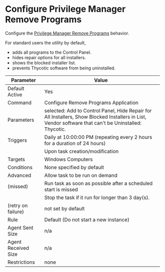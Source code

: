 [title]: # (Configure PM Remove Programs)
[tags]: # (task)
[priority]: # (5)
# Configure Privilege Manager Remove Programs

Configure the [Privilege Manager Remove Programs](../../how-to/maintenance/remove-programs-utility.md) behavior.

For standard users the utility by default,

* adds all programs to the Control Panel.
* hides repair options for all installers.
* shows the blocked installer list.
* prevents Thycotic software from being uninstalled. 

| Parameter | Value |
| ----- | ----- |
| Default Active | Yes |
| Command | Configure Remove Programs Application |
| Parameters | selected: Add to Control Panel, Hide Repair for All Installers, Show Blocked Installers in List, Vendor software that can't be Uninstalled: Thycotic. |
| Triggers | Daily at 10:00:00 PM (repeating every 2 hours for a duration of 24 hours) |
| | Upon task creation/modification |
| Targets | Windows Computers |
| Conditions | None specified by default |
| Advanced | Allow task to be run on demand |
| (missed) | Run task as soon as possible after a scheduled start is missed |
| | Stop the task if it run for longer than 3 day(s). |
| (retry on failure) | not set by default |
| Rule | Default (Do not start a new instance) |
| Agent Sent Size | n/a |
| Agent Received Size | n/a |
| Restrictions | none |
